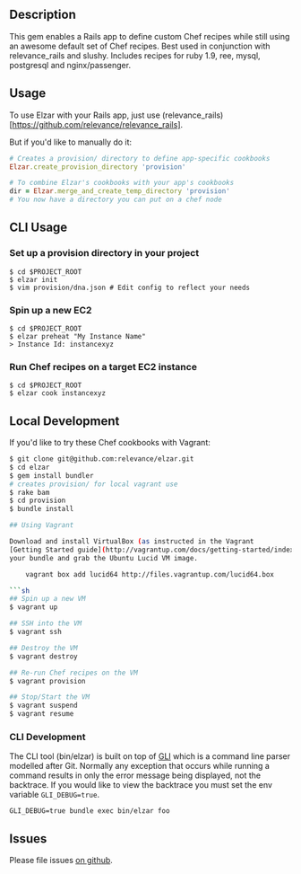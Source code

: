 ## Description
This gem enables a Rails app to define custom Chef recipes while still using an awesome default set
of Chef recipes. Best used in conjunction with relevance\_rails and slushy. Includes recipes for
ruby 1.9, ree, mysql, postgresql and nginx/passenger.

## Usage

To use Elzar with your Rails app, just use (relevance_rails)[https://github.com/relevance/relevance_rails].

But if you'd like to manually do it:

```ruby
# Creates a provision/ directory to define app-specific cookbooks
Elzar.create_provision_directory 'provision'

# To combine Elzar's cookbooks with your app's cookbooks
dir = Elzar.merge_and_create_temp_directory 'provision'
# You now have a directory you can put on a chef node
```

## CLI Usage

### Set up a provision directory in your project

    $ cd $PROJECT_ROOT
    $ elzar init
    $ vim provision/dna.json # Edit config to reflect your needs

### Spin up a new EC2 

    $ cd $PROJECT_ROOT
    $ elzar preheat "My Instance Name"
    > Instance Id: instancexyz

### Run Chef recipes on a target EC2 instance

    $ cd $PROJECT_ROOT
    $ elzar cook instancexyz

## Local Development

If you'd like to try these Chef cookbooks with Vagrant:

```sh
$ git clone git@github.com:relevance/elzar.git
$ cd elzar
$ gem install bundler
# creates provision/ for local vagrant use
$ rake bam
$ cd provision
$ bundle install

## Using Vagrant

Download and install VirtualBox (as instructed in the Vagrant
[Getting Started guide](http://vagrantup.com/docs/getting-started/index.html)). Then set up
your bundle and grab the Ubuntu Lucid VM image.

    vagrant box add lucid64 http://files.vagrantup.com/lucid64.box

```sh
## Spin up a new VM
$ vagrant up

## SSH into the VM
$ vagrant ssh

## Destroy the VM
$ vagrant destroy

## Re-run Chef recipes on the VM
$ vagrant provision

## Stop/Start the VM
$ vagrant suspend
$ vagrant resume
```

### CLI Development

The CLI tool (bin/elzar) is built on top of [GLI](https://github.com/davetron5000/gli)
which is a command line parser modelled after Git. Normally any
exception that occurs while running a command results in only the error
message being displayed, not the backtrace. If you would like to view
the backtrace you must set the env variable `GLI_DEBUG=true`.

    GLI_DEBUG=true bundle exec bin/elzar foo

## Issues

Please file issues [on github](https://github.com/relevance/elzar/issues).
